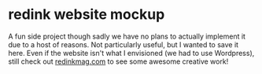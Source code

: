 # redink website mockup

A fun side project though sadly we have no plans to actually implement it due to a host of reasons. Not particularly useful, but I wanted to save it here.  Even if the website isn't what I envisioned (we had to use Wordpress), still check out [redinkmag.com](https://redinkmag.com/) to see some awesome creative work!
